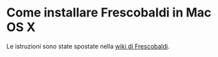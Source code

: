 Come installare Frescobaldi in Mac OS X
=====

Le istruzioni sono state spostate nella [wiki di Frescobaldi](https://github.com/wbsoft/frescobaldi/wiki/Come-installare-Frescobaldi-in-Mac-OS-X).
